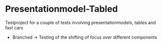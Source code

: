 Presentationmodel-Tabled
========================

Testproject for a couple of tests involving presentationmodels, tables and fast cars
- Branched -> Testing of the shifting of focus over different components